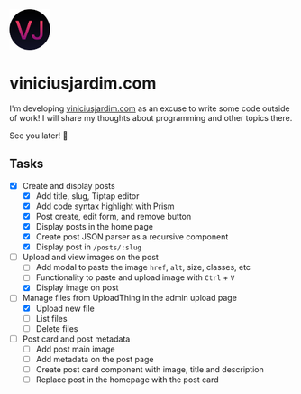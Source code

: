 <img src="public/favicon.svg" alt="viniciusjardim.com logo" width="72" height="72">

# viniciusjardim.com

I'm developing [viniciusjardim.com](https://www.viniciusjardim.com/) as an excuse to write some code outside of work! I will share my thoughts about programming and other topics there.

See you later! 🚀

## Tasks

- [x] Create and display posts
  - [x] Add title, slug, Tiptap editor
  - [x] Add code syntax highlight with Prism
  - [x] Post create, edit form, and remove button
  - [x] Display posts in the home page
  - [x] Create post JSON parser as a recursive component
  - [x] Display post in `/posts/:slug`
- [ ] Upload and view images on the post
  - [ ] Add modal to paste the image `href`, `alt`, size, classes, etc
  - [ ] Functionality to paste and upload image with `Ctrl` + `V`
  - [x] Display image on post
- [ ] Manage files from UploadThing in the admin upload page
  - [x] Upload new file
  - [ ] List files
  - [ ] Delete files
- [ ] Post card and post metadata
  - [ ] Add post main image
  - [ ] Add metadata on the post page
  - [ ] Create post card component with image, title and description
  - [ ] Replace post in the homepage with the post card
